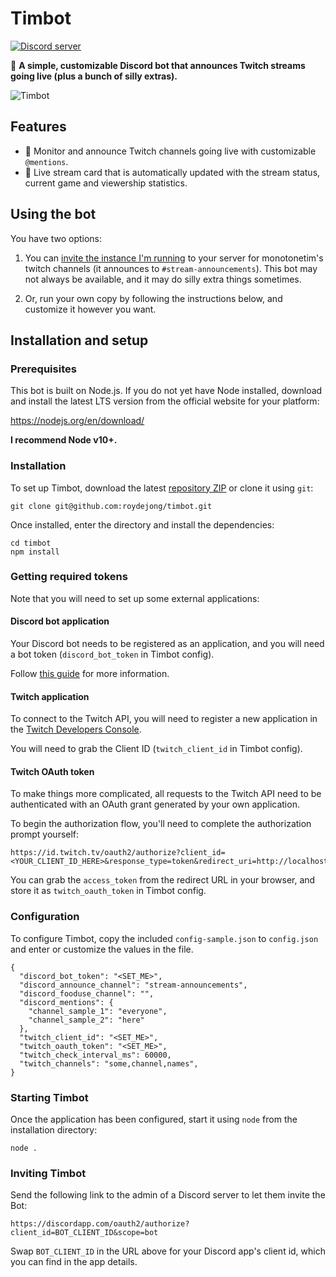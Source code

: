 # Timbot
[![Discord server](https://img.shields.io/discord/411670416269115394?color=%237289da&label=discord%20server&logo=discord)](https://discord.gg/qmtXjrQ)

🤖 **A simple, customizable Discord bot that announces Twitch streams going live (plus a bunch of silly extras).**

![Timbot](https://user-images.githubusercontent.com/6772638/88468250-ff555500-cee0-11ea-8e02-c71c7656f531.png)

## Features

 - 📢 Monitor and announce Twitch channels going live with customizable `@mentions`.
 - 🔴 Live stream card that is automatically updated with the stream status, current game and viewership statistics.

## Using the bot

You have two options:

1. You can [invite the instance I'm running](https://discordapp.com/oauth2/authorize?client_id=411670773330345984&scope=bot) to your server for monotonetim's twitch channels (it announces to `#stream-announcements`). This bot may not always be available, and it may do silly extra things sometimes.

2. Or, run your own copy by following the instructions below, and customize it however you want.

## Installation and setup

### Prerequisites

This bot is built on Node.js. If you do not yet have Node installed, download and install the latest LTS version from the official website for your platform:

https://nodejs.org/en/download/

**I recommend Node v10+.**

### Installation

To set up Timbot, download the latest [repository ZIP](https://github.com/roydejong/timbot/archive/master.zip) or clone it using `git`:

    git clone git@github.com:roydejong/timbot.git
    
Once installed, enter the directory and install the dependencies:

    cd timbot
    npm install

### Getting required tokens

Note that you will need to set up some external applications: 

#### Discord bot application
Your Discord bot needs to be registered as an application, and you will need a bot token  (`discord_bot_token` in Timbot config).

Follow [this guide](https://github.com/reactiflux/discord-irc/wiki/Creating-a-discord-bot-&-getting-a-token) for more information.

#### Twitch application
To connect to the Twitch API, you will need to register a new application in the [Twitch Developers Console](https://dev.twitch.tv/console/apps).

You will need to grab the Client ID (`twitch_client_id` in Timbot config).

#### Twitch OAuth token
To make things more complicated, all requests  to the Twitch API need to be authenticated with an OAuth grant generated by your own application.

To begin the authorization flow, you'll need to complete the authorization prompt yourself:
 
```
https://id.twitch.tv/oauth2/authorize?client_id=<YOUR_CLIENT_ID_HERE>&response_type=token&redirect_uri=http://localhost
```

You can grab the `access_token` from the redirect URL in your browser, and store it as `twitch_oauth_token` in Timbot config. 

### Configuration
 
To configure Timbot, copy the included `config-sample.json` to `config.json` and enter or customize the values in the file.

    {
      "discord_bot_token": "<SET_ME>",
      "discord_announce_channel": "stream-announcements",
      "discord_fooduse_channel": "",
      "discord_mentions": {
        "channel_sample_1": "everyone",
        "channel_sample_2": "here"
      },
      "twitch_client_id": "<SET_ME>",
      "twitch_oauth_token": "<SET_ME>",
      "twitch_check_interval_ms": 60000,
      "twitch_channels": "some,channel,names",
    }

### Starting Timbot

Once the application has been configured, start it using `node` from the installation directory:

    node .
  
### Inviting Timbot

Send the following link to the admin of a Discord server to let them invite the Bot:

  `https://discordapp.com/oauth2/authorize?client_id=BOT_CLIENT_ID&scope=bot`
  
Swap `BOT_CLIENT_ID` in the URL above for your Discord app's client id, which you can find in the app details.